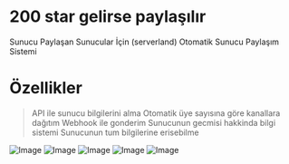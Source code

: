 # 200 star gelirse paylaşılır
Sunucu Paylaşan Sunucular İçin (serverland) Otomatik Sunucu Paylaşım Sistemi

# Özellikler
> API ile sunucu bilgilerini alma
> Otomatik üye sayısına göre kanallara dağıtım
> Webhook ile gonderim
> Sunucunun gecmisi hakkinda bilgi sistemi
> Sunucunun tum bilgilerine erisebilme

![Image](https://media.discordapp.net/attachments/1180864956275634196/1182373477685133312/image.png)
![Image](https://media.discordapp.net/attachments/1180864956275634196/1182373546438172743/image.png)
![Image](https://media.discordapp.net/attachments/1180864956275634196/1182373739506192384/image.png)
![Image](https://media.discordapp.net/attachments/1180864956275634196/1182373477685133312/image.png)
![Image](https://media.discordapp.net/attachments/1180864956275634196/1182373790081093784/image.png)
